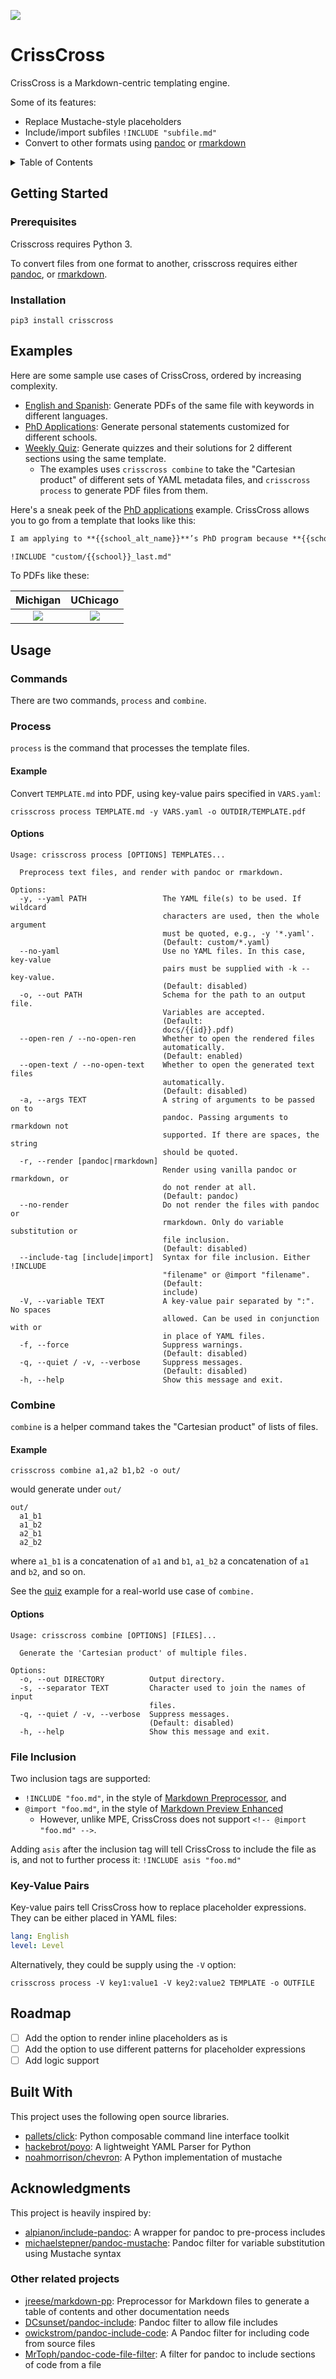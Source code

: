 ![](https://img.shields.io/pypi/pyversions/crisscross)

# CrissCross

CrissCross is a Markdown-centric templating engine. 

Some of its features: 

- Replace Mustache-style placeholders
- Include/import subfiles `!INCLUDE "subfile.md"`
- Convert to other formats using [pandoc](https://pandoc.org/) or [rmarkdown](https://github.com/rstudio/rmarkdown)

<details>

<summary>Table of Contents</summary>

- [CrissCross](#crisscross)
  - [Getting Started](#getting-started)
    - [Prerequisites](#prerequisites)
    - [Installation](#installation)
  - [Examples](#examples)
  - [Usage](#usage)
    - [Commands](#commands)
    - [Process](#process)
      - [Example](#example)
      - [Options](#options)
    - [Combine](#combine)
      - [Example](#example-1)
      - [Options](#options-1)
    - [File Inclusion](#file-inclusion)
    - [Key-Value Pairs](#key-value-pairs)
  - [Roadmap](#roadmap)
  - [Built With](#built-with)
  - [Acknowledgments](#acknowledgments)
    - [Other related projects](#other-related-projects)
</details>

## Getting Started

### Prerequisites

Crisscross requires Python 3.

To convert files from one format to another, crisscross requires either [pandoc](https://github.com/jgm/pandoc), or [rmarkdown](https://github.com/rstudio/rmarkdown).


### Installation

```
pip3 install crisscross
```

## Examples

Here are some sample use cases of CrissCross, ordered by increasing complexity. 

- [English and Spanish](https://github.com/pnlng/crisscross/tree/master/examples/lang): Generate PDFs of the same file with keywords in different languages. 
- [PhD Applications](https://github.com/pnlng/crisscross/tree/master/examples/app): Generate personal statements customized for different schools. 
- [Weekly Quiz](https://github.com/pnlng/crisscross/tree/master/examples/quiz): Generate quizzes and their solutions for 2 different sections using the same template. 
  - The examples uses `crisscross combine` to take the "Cartesian product" of different sets of YAML metadata files, and `crisscross process` to generate PDF files from them. 

Here's a sneak peek of the [PhD applications](https://github.com/pnlng/crisscross/tree/master/examples/app) example. CrissCross allows you to go from a template that looks like this:

```markdown
I am applying to **{{school_alt_name}}**’s PhD program because **{{school}}** is awesome. 

!INCLUDE "custom/{{school}}_last.md"
```

To PDFs like these:

Michigan            |  UChicago
:-------------------------:|:-------------------------:
![](https://raw.githubusercontent.com/pnlng/crisscross/master/screenshots/michigan.png)  |  ![](https://raw.githubusercontent.com/pnlng/crisscross/master/screenshots/uchicago.png)


## Usage

### Commands

There are two commands, `process` and `combine`.

### Process

`process` is the command that processes the template files. 

#### Example

Convert `TEMPLATE.md` into PDF, using key-value pairs specified in `VARS.yaml`:

```shell
crisscross process TEMPLATE.md -y VARS.yaml -o OUTDIR/TEMPLATE.pdf
```
#### Options

```
Usage: crisscross process [OPTIONS] TEMPLATES...

  Preprocess text files, and render with pandoc or rmarkdown.

Options:
  -y, --yaml PATH                 The YAML file(s) to be used. If wildcard
                                  characters are used, then the whole argument
                                  must be quoted, e.g., -y '*.yaml'.
                                  (Default: custom/*.yaml)
  --no-yaml                       Use no YAML files. In this case, key-value
                                  pairs must be supplied with -k --key-value.
                                  (Default: disabled)
  -o, --out PATH                  Schema for the path to an output file.
                                  Variables are accepted. 
                                  (Default:
                                  docs/{{id}}.pdf)
  --open-ren / --no-open-ren      Whether to open the rendered files
                                  automatically. 
                                  (Default: enabled)
  --open-text / --no-open-text    Whether to open the generated text files
                                  automatically. 
                                  (Default: disabled)
  -a, --args TEXT                 A string of arguments to be passed on to
                                  pandoc. Passing arguments to rmarkdown not
                                  supported. If there are spaces, the string
                                  should be quoted.
  -r, --render [pandoc|rmarkdown]
                                  Render using vanilla pandoc or rmarkdown, or
                                  do not render at all. 
                                  (Default: pandoc)
  --no-render                     Do not render the files with pandoc or
                                  rmarkdown. Only do variable substitution or
                                  file inclusion. 
                                  (Default: disabled)
  --include-tag [include|import]  Syntax for file inclusion. Either !INCLUDE
                                  "filename" or @import "filename". 
                                  (Default:
                                  include)
  -V, --variable TEXT             A key-value pair separated by ":". No spaces
                                  allowed. Can be used in conjunction with or
                                  in place of YAML files.
  -f, --force                     Suppress warnings. 
                                  (Default: disabled)
  -q, --quiet / -v, --verbose     Suppress messages. 
                                  (Default: disabled)
  -h, --help                      Show this message and exit.
```

### Combine

`combine` is a helper command takes the "Cartesian product" of lists of files. 

#### Example

```shell
crisscross combine a1,a2 b1,b2 -o out/
```

would generate under `out/`

```
out/
  a1_b1
  a1_b2
  a2_b1
  a2_b2
```

where `a1_b1` is a concatenation of `a1` and `b1`, `a1_b2` a concatenation of `a1` and `b2`, and so on. 

See the [quiz](https://github.com/pnlng/crisscross/tree/master/examples/quiz) example for a real-world use case of `combine.`

#### Options

```shell
Usage: crisscross combine [OPTIONS] [FILES]...

  Generate the 'Cartesian product' of multiple files.

Options:
  -o, --out DIRECTORY          Output directory.
  -s, --separator TEXT         Character used to join the names of input
                               files.
  -q, --quiet / -v, --verbose  Suppress messages. 
                               (Default: disabled)
  -h, --help                   Show this message and exit.
```

### File Inclusion

Two inclusion tags are supported:

- `!INCLUDE "foo.md"`, in the style of [Markdown Preprocessor](https://github.com/jreese/markdown-pp#includes), and
- `@import "foo.md"`, in the style of [Markdown Preview Enhanced](https://shd101wyy.github.io/markdown-preview-enhanced/#/file-imports)
  - However, unlike MPE, CrissCross does not support `<!-- @import "foo.md" -->`. 

Adding `asis` after the inclusion tag will tell CrissCross to include the file as is, and not to further process it: `!INCLUDE asis "foo.md"`

### Key-Value Pairs

Key-value pairs tell CrissCross how to replace placeholder expressions. They can be either placed in YAML files:

```yaml
lang: English
level: Level
```

Alternatively, they could be supply using the `-V` option:

```
crisscross process -V key1:value1 -V key2:value2 TEMPLATE -o OUTFILE
```

## Roadmap

- [ ] Add the option to render inline placeholders as is
- [ ] Add the option to use different patterns for placeholder expressions
- [ ] Add logic support

## Built With

This project uses the following open source libraries.

- [pallets/click](https://github.com/pallets/click): Python composable command line interface toolkit
- [hackebrot/poyo](https://github.com/hackebrot/poyo): A lightweight YAML Parser for Python
- [noahmorrison/chevron](https://github.com/noahmorrison/chevron): A Python implementation of mustache

## Acknowledgments

This project is heavily inspired by:

- [alpianon/include-pandoc](https://github.com/alpianon/include-pandoc): A wrapper for pandoc to pre-process includes
- [michaelstepner/pandoc-mustache](https://github.com/michaelstepner/pandoc-mustache): Pandoc filter for variable substitution using Mustache syntax
  
### Other related projects

- [jreese/markdown-pp](https://github.com/jreese/markdown-pp): Preprocessor for Markdown files to generate a table of contents and other documentation needs
- [DCsunset/pandoc-include](https://github.com/DCsunset/pandoc-include): Pandoc filter to allow file includes
- [owickstrom/pandoc-include-code](https://github.com/owickstrom/pandoc-include-code): A Pandoc filter for including code from source files
- [MrToph/pandoc-code-file-filter](https://github.com/MrToph/pandoc-code-file-filter): A filter for pandoc to include sections of code from a file
